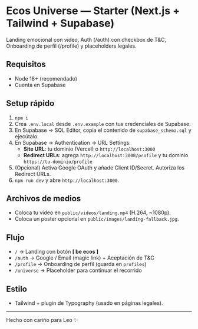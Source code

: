 # Ecos Universe — Starter (Next.js + Tailwind + Supabase)

Landing emocional con video, Auth (/auth) con checkbox de T&C, Onboarding de perfil (/profile) y placeholders legales.

## Requisitos
- Node 18+ (recomendado)
- Cuenta en Supabase

## Setup rápido
1. `npm i`
2. Crea `.env.local` desde `.env.example` con tus credenciales de Supabase.
3. En Supabase -> SQL Editor, copia el contenido de `supabase_schema.sql` y ejecútalo.
4. En Supabase -> Authentication -> URL Settings:
   - **Site URL**: tu dominio (Vercel) o `http://localhost:3000`
   - **Redirect URLs**: agrega `http://localhost:3000/profile` y tu dominio `https://tu-dominio/profile`
5. (Opcional) Activa Google OAuth y añade Client ID/Secret. Autoriza los Redirect URLs.
6. `npm run dev` y abre `http://localhost:3000`.

## Archivos de medios
- Coloca tu video en `public/videos/landing.mp4` (H.264, ~1080p). 
- Coloca un poster opcional en `public/images/landing-fallback.jpg`.

## Flujo
- `/` -> Landing con botón **[ be ecos ]**
- `/auth` -> Google / Email (magic link) + Aceptación de T&C
- `/profile` -> Onboarding de perfil (guarda en `profiles`)
- `/universe` -> Placeholder para continuar el recorrido

## Estilo
- Tailwind + plugin de Typography (usado en páginas legales).

---
Hecho con cariño para Leo ✨
